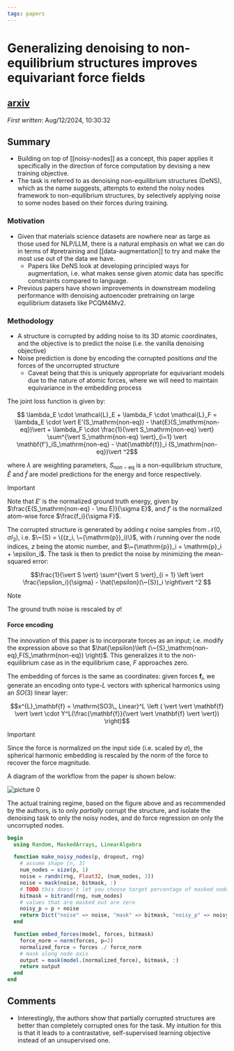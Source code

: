 ```yaml
---
tags: papers
---
```


# Generalizing denoising to non-equilibrium structures improves equivariant force fields

## [arxiv](http://arxiv.org/abs/2403.09549)

_First written_: Aug/12/2024, 10:30:32

## Summary

- Building on top of [[noisy-nodes]] as a concept, this paper applies it specifically in the direction of force computation by devising a new training objective.
- The task is referred to as denoising non-equilibrium structures (DeNS), which as the name suggests, attempts to extend the noisy nodes framework to non-equilibrium structures, by selectively applying noise to some nodes based on their forces during training.

### Motivation

- Given that materials science datasets are nowhere near as large as those used for NLP/LLM, there is a natural emphasis on what we can do in terms of #pretraining and [[data-augmentation]] to try and make the most use out of the data we have.
  - Papers like DeNS look at developing principled ways for augmentation, i.e. what makes sense given atomic data has specific constraints compared to language.
- Previous papers have shown improvements in downstream modeling performance with denoising autoencoder pretraining on large equilibrium datasets like PCQM4Mv2.

### Methodology

- A structure is corrupted by adding noise to its 3D atomic coordinates, and the objective is to predict the noise (i.e. the vanilla denoising objective)
- Noise prediction is done by encoding the corrupted positions _and_ the forces of the uncorrupted structure
  - Caveat being that this is uniquely appropriate for equivariant models due to the nature of atomic forces, where we will need to maintain equivariance in the embedding process

The joint loss function is given by:

$$ \lambda_E \cdot \mathcal{L}_E + \lambda_F \cdot \mathcal{L}_F = \lambda_E \cdot \vert E'(S_\mathrm{non-eq}) - \hat{E}(S_\mathrm{non-eq})\vert + \lambda_F \cdot \frac{1}{\vert S_\mathrm{non-eq} \vert} \sum^{\vert S_\mathrm{non-eq} \vert}_{i=1} \vert \mathbf{f'}_iS_\mathrm{non-eq} - \hat{\mathbf{f}}_i (S_\mathrm{non-eq})\vert ^2$$

where $\lambda$ are weighting parameters, $S_\mathrm{non-eq}$ is a non-equilibrium structure, $\hat{E}$ and $\hat{f}$ are model predictions for the energy and force respectively. 

> [!IMPORTANT]
> Note that $E'$ is the normalized ground truth energy, given by $\frac{E(S_\mathrm{non-eq} - \mu E)}{\sigma E}$, and $f'$ is the normalized atom-wise force $\frac{f_i}{\sigma F}$.

The corrupted structure is generated by adding $\epsilon$ noise samples from $\mathcal{N}(0, \sigma I_3)$, i.e. $\~{S} = \{(z_i, \~{\mathrm{p}}_i)\}$, with $i$ running over the node indices, $z$ being the atomic number, and $\~{\mathrm{p}}_i = \mathrm{p}_i + \epsilon_i$. The task is then to predict the noise by minimizing the mean-squared error:

$$\frac{1}{\vert S \vert} \sum^{\vert S \vert}_{i = 1} \left \vert \frac{\epsilon_i}{\sigma} - \hat{\epsilon}(\~{S})_i \right\vert ^2 $$

> [!NOTE]
> The ground truth noise is rescaled by $\sigma$!

#### Force encoding

The innovation of this paper is to incorporate forces as an input; i.e. modify the expression above so that $\hat{\epsilon}\left (\~{S}_\mathrm{non-eq},F(S_\mathrm{non-eq}) \right)$. This generalizes it to the non-equilibrium case as in the equilibrium case, $F$ approaches zero.

The embedding of forces is the same as coordinates: given forces $\mathbf{f}_i$, we generate an encoding onto type-$L$ vectors with spherical harmonics using an $SO(3)$ linear layer:

$$x^{L}_\mathbf{f} = \mathrm{SO3\_ Linear}^L \left ( \vert \vert \mathbf{f} \vert \vert \cdot Y^L(\frac{\mathbf{f}}{\vert \vert \mathbf{f} \vert \vert}) \right)$$

> [!IMPORTANT]
> Since the force is normalized on the input side (i.e. scaled by $\sigma$), the spherical harmonic embedding is rescaled by the norm of the force to recover the force magnitude.

A diagram of the workflow from the paper is shown below:

![picture 0](images/f81d30745b470744e4d2e49bebd9c356adbc5033bd5cf16925ea01556c7d28f9.png)  

The actual training regime, based on the figure above and as recommended by the authors, is to only _partially_ corrupt the structure, and isolate the denoising task to only the noisy nodes, and do force regression on only the uncorrupted nodes.

```julia
begin
  using Random, MaskedArrays, LinearAlgebra

  function make_noisy_nodes(p, dropout, rng)
    # assume shape [n, 3]
    num_nodes = size(p, 1)
    noise = randn(rng, Float32, (num_nodes, 3))
    noise = mask(noise, bitmask, :)
    # TODO this doesn't let you choose target percentage of masked nodes
    bitmask = bitrand(rng, num_nodes)
    # values that are masked out are zero
    noisy_p = p + noise
    return Dict("noise" => noise, "mask" => bitmask, "noisy_p" => noisy_p)
  end

  function embed_forces(model, forces, bitmask)
    force_norm = norm(forces, p=2)
    normalized_force = forces ./ force_norm
    # mask along node axis
    output = mask(model.(normalized_force), bitmask, :)
    return output
  end
end
```

## Comments

- Interestingly, the authors show that partially corrupted structures are better than completely corrupted ones for the task. My intuition for this is that it leads to a contrastative, self-supervised learning objective instead of an unsupervised one.
